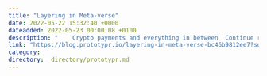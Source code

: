 ```yaml
---
title: "Layering in Meta-verse"
date: 2022-05-22 15:32:40 +0000
dateadded: 2022-05-23 00:00:08 +0100
description: "    Crypto payments and everything in between  Continue reading on Prototypr »  "
link: "https://blog.prototypr.io/layering-in-meta-verse-bc46b9812ee7?source=rss----eb297ea1161a---4"
category:
directory: _directory/prototypr.md
---
```

